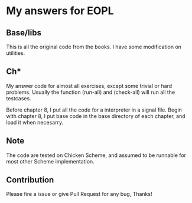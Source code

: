 
# My answers for EOPL

## Base/libs
 This is all the original code from the books.
 I have some modification on utilities.

## Ch*
 My answer code for almost all exercises, except some trivial or hard problems.
 Usually the function (run-all) and (check-all) will run all the testcases.

 Before chapter 8, I put all the code for a interpreter in a signal file.
 Begin with chapter 8, I put base code in the base directory of each chapter, and load it when necesarry.

## Note
 The code are tested on Chicken Scheme,
 and assumed to be runnable for most other Scheme implementation.

## Contribution
 Please fire a issue or give Pull Request for any bug, Thanks!

